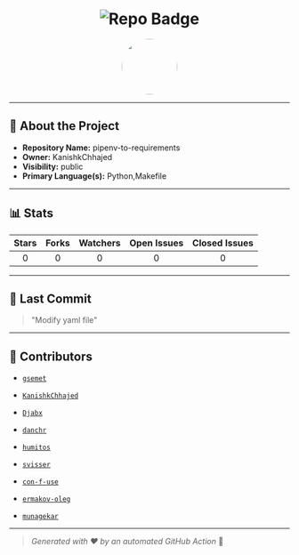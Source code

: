 <h1 align="center">
    <img src="https://img.shields.io/badge/pipenv-to-requirements-🎯-blueviolet?style=for-the-badge" alt="Repo Badge">
  </h1>
  
  <p align="center">
    <img src="https://avatars.githubusercontent.com/u/121193249?v=4" width="100" style="border-radius:50%;">
  </p>
  
  ---
  
  ## 📖 About the Project
  - **Repository Name:** pipenv-to-requirements
  - **Owner:** KanishkChhajed
  - **Visibility:** public
  - **Primary Language(s):** Python,Makefile
  
  ---
  
  ## 📊 Stats
  
  | Stars | Forks | Watchers | Open Issues | Closed Issues |
  |:----:|:-----:|:--------:|:-----------:|:-------------:|
  | 0 | 0 | 0 | 0 | 0 |
  
  ---
  
  ## 📢 Last Commit
  
  > "Modify yaml file"
  
  ---
  
  ## 🤝 Contributors
  
  
  - [`gsemet`](#)
  
  - [`KanishkChhajed`](#)
  
  - [`Djabx`](#)
  
  - [`danchr`](#)
  
  - [`humitos`](#)
  
  - [`svisser`](#)
  
  - [`con-f-use`](#)
  
  - [`ermakov-oleg`](#)
  
  - [`munagekar`](#)
  
  
  ---
  
  > *Generated with ❤️ by an automated GitHub Action* 🚀
  